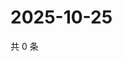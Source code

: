 # 2025-10-25

共 0 条

<!-- BEGIN ZHIHUQUESTIONS -->
<!-- 最后更新时间 Sat Oct 25 2025 13:10:35 GMT+0800 (China Standard Time) -->

<!-- END ZHIHUQUESTIONS -->
